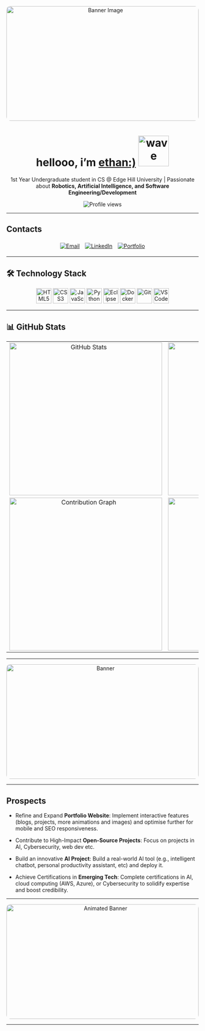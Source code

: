 <!-- ============================
       PROFILE BANNER
============================ -->


<p align="center">
  <img 
    src="https://i.pinimg.com/736x/60/14/e9/6014e9188a432c0db484e417540be068.jpg" 
    alt="Banner Image" 
    width="100%" 
    height="300px" 
    style="object-fit: cover; border-radius: 10px;"
  />
</p>


<!-- ============================
       INTRODUCTION
============================ -->
<h1 align="center">
  hellooo, i’m <a href="https://github.com/humm3ll">ethan:)</a> 
  <img src="https://media4.giphy.com/media/v1.Y2lkPTc5MGI3NjExcXlwdzA3cDRocjJmNGR6em82N2xpbWFqOW5mejVnbTEzdzBpemV3YSZlcD12MV9pbnRlcm5hbF9naWZfYnlfaWQmY3Q9Zw/GxN4ics7OlvsA/giphy.gif" width="80px" alt="wave"/>
</h1>
<p align="center">
1st Year Undergraduate student in CS</strong> @ Edge Hill University | Passionate about <strong>Robotics, Artificial Intelligence, and Software Engineering/Development</strong> 
</p>

<p align="center">
  <!-- Visitor counter -->
  <img src="https://komarev.com/ghpvc/?username=humm3ll&style=flat&color=blue" alt="Profile views" />
</p>


---


## Contacts

<p align="center">
  <!-- Email -->
  <a href="mailto:humm3ll@outlook.com" style="display: inline-block; margin: 5px;">
    <img src="https://img.shields.io/badge/Email-D14836?logo=gmail&logoColor=white&style=for-the-badge" alt="Email" />
  </a>
  <!-- LinkedIn -->
  <a href="https://linkedin.com/in/ethan-hulme/" style="display: inline-block; margin: 5px;">
    <img src="https://img.shields.io/badge/LinkedIn-0077B5?logo=linkedin&logoColor=white&style=for-the-badge" alt="LinkedIn" />
  </a>
  <!-- Portfolio -->
  <a href="https://humm3ll.github.io/" style="display: inline-block; margin: 5px;">
    <img src="https://img.shields.io/badge/Portfolio-000000?logo=github&logoColor=white&style=for-the-badge" alt="Portfolio" />
  </a>
</p>


---


<!-- ============================
       TECHNOLOGY STACK
============================ -->
## 🛠 Technology Stack

<p align="center">
  <!-- HTML5 -->
  <img src="https://cdn.jsdelivr.net/gh/devicons/devicon/icons/html5/html5-original.svg" alt="HTML5" width="40" height="40"/>
  <!-- CSS3 -->
  <img src="https://cdn.jsdelivr.net/gh/devicons/devicon/icons/css3/css3-original.svg" alt="CSS3" width="40" height="40"/>
  <!-- JavaScript -->
  <img src="https://cdn.jsdelivr.net/gh/devicons/devicon/icons/javascript/javascript-original.svg" alt="JavaScript" width="40" height="40"/>
  <!-- Python -->
  <img src="https://cdn3.iconfinder.com/data/icons/logos-and-brands-adobe/512/267_Python-512.png" alt="Python" width="40" height="40"/>
  <!-- Eclipse IDE -->
  <img src="https://cdn.iconscout.com/icon/free/png-256/free-eclipse-icon-download-in-svg-png-gif-file-formats--brand-company-logo-world-logos-vol-3-pack-icons-282371.png?f=webp&w=128" alt="Eclipse IDE" width="40" height="40"/>
  <!-- Docker -->
  <img src="https://cdn3.iconfinder.com/data/icons/logos-and-brands-adobe/512/97_Docker-512.png" alt="Docker" width="40" height="40"/>
  <!-- Git -->
  <img src="https://cdn.jsdelivr.net/gh/devicons/devicon/icons/git/git-original.svg" alt="Git" width="40" height="40"/>
  <!-- VSCode -->
  <img src="https://upload.wikimedia.org/wikipedia/commons/thumb/9/9a/Visual_Studio_Code_1.35_icon.svg/512px-Visual_Studio_Code_1.35_icon.svg.png" alt="VSCode" width="40" height="40"/>
</p>


---


<!-- ============================
     📊 GITHUB STATS & CHARTS
============================ -->
## 📊 GitHub Stats

<table align="center">
  <tr>
    <td align="center">
      <img 
        src="https://github-readme-stats.vercel.app/api?username=humm3ll&theme=dark&show_icons=true&include_all_commits=true&count_private=true" 
        alt="GitHub Stats" 
        width="400px"
      />
    </td>
    <td align="center">
      <img 
        src="https://github-readme-stats.vercel.app/api/top-langs/?username=humm3ll&layout=compact&theme=dark" 
        alt="Top Languages" 
        width="400px"
      />
    </td>
  </tr>
  <tr>
    <td align="center">
      <img 
        src="https://github-readme-activity-graph.vercel.app/graph?username=humm3ll" 
        alt="Contribution Graph" 
        width="400px"
      />
    </td>
    <td align="center">
      <img 
        src="https://github-readme-streak-stats.herokuapp.com?user=humm3ll&theme=dark&hide_border=true" 
        alt="GitHub Streak" 
        width="400px"
      />
    </td>
  </tr>
</table>


---


<p align="center">
  <img 
    src="https://i.pinimg.com/736x/f1/b1/a6/f1b1a6adc25e706f2f86aab1fbc381c8.jpg" 
    alt="Banner" 
    width="100%" 
    height="300px" 
    style="object-fit: cover; border-radius: 10px;"
  />
</p>


---


<!-- ============================
       PROSPECTS & CONTACT
============================ -->
## Prospects

- Refine and Expand **Portfolio Website**:
  Implement interactive features (blogs, projects, more animations and images) and optimise further for mobile and SEO responsiveness.
  
- Contribute to High-Impact **Open-Source Projects**:
  Focus on projects in AI, Cybersecurity, web dev etc.
 
- Build an innovative **AI Project**:
  Build a real-world AI tool (e.g., intelligent chatbot, personal productivity assistant, etc) and deploy it.

- Achieve Certifications in **Emerging Tech**:
  Complete certifications in AI, cloud computing (AWS, Azure), or Cybersecurity to solidify expertise and boost credibility.


---


<p align="center">
  <img 
    src="https://i.pinimg.com/originals/a8/4d/ea/a84deae9109e40e459767abdcabcc891.gif" 
    alt="Animated Banner" 
    width="100%" 
    height="300px" 
    style="object-fit: cover; border-radius: 10px;"
  />
</p>


---



